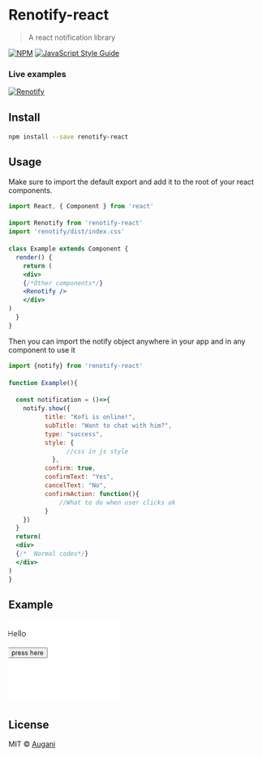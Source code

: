 # Renotify-react

> A react notification library

[![NPM](https://img.shields.io/npm/v/renotify-react.svg)](https://www.npmjs.com/package/renotify-react) [![JavaScript Style Guide](https://img.shields.io/badge/code_style-standard-brightgreen.svg)](https://standardjs.com)

### Live examples

[![Renotify](https://badgen.net/badge/Renotify-react/View%20page/cyan)](https://augani.github.io/renotify/)

## Install

```bash
npm install --save renotify-react
```

## Usage

Make sure to import the default export and add it to the root of your
react components.
```jsx
import React, { Component } from 'react'

import Renotify from 'renotify-react'
import 'renotify/dist/index.css'

class Example extends Component {
  render() {
    return (
    <div>
    {/*Other components*/}
    <Renotify />
    </div>
)
  }
}
```


Then you can import the notify object anywhere in your app
 and in any component to use it
```jsx
import {notify} from 'renotify-react'

function Example(){

  const notification = ()=>{
    notify.show({
          title: "Kofi is online!",
          subTitle: "Want to chat with him?",
          type: "success",
          style: {
                //css in js style
            },
          confirm: true,
          confirmText: "Yes",
          cancelText: "No",
          confirmAction: function(){
              //What to do when user clicks ok
          }
    })
  }
  return(
  <div>
  {/*  Normal codes*/}
  </div>
)
}
```

## Example

![](mn.gif)

## License

MIT © [Augani](https://github.com/Augani)
